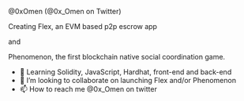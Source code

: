@0xOmen (@0x_Omen on Twitter)

Creating Flex, an EVM based p2p escrow app 

and

Phenomenon, the first blockchain native social coordination game.

- 🌱 Learning Solidity, JavaScript, Hardhat, front-end and back-end
- 💞️ I’m looking to collaborate on launching Flex and/or Phenomenon
- 📫 How to reach me @0x_Omen on twitter

